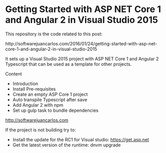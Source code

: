 # Getting Started with ASP NET Core 1 and Angular 2 in Visual Studio 2015

This repository is the code related to this post:
<p>
http://softwarejuancarlos.com/2016/01/24/getting-started-with-asp-net-core-1-and-angular-2-in-visual-studio-2015

It sets up a Visual Studio 2015 project with ASP NET Core 1 and Angular 2 Typescript that can be used as a template for other projects.

Content
- Introduction
- Install Pre-requisites
- Create an empty ASP Core 1 project
- Auto transpile Typescript after save
- Add Angular 2 with npm
- Set up gulp task to bundle dependencies


http://softwarejuancarlos.com


If the project is not building try to:

- Install the update for the RC1 for Visual studio: https://get.asp.net
- Get the latest version of the runtime: dnvm upgrade


